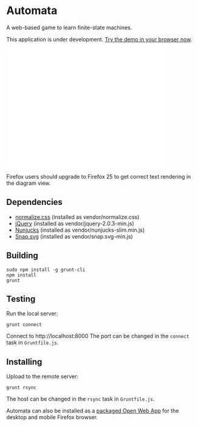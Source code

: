 Automata
========

A web-based game to learn finite-state machines.

This application is under development.
[Try the demo in your browser now](http://trame.eseo.fr/~GuillaumeSavaton/Automata/).

<iframe width="420" height="315" src="//www.youtube.com/embed/wxhwhlaHb0Q" frameborder="0" allowfullscreen></iframe>

Firefox users should upgrade to Firefox 25 to get correct text rendering in the diagram view.

Dependencies
------------

* [normalize.css](http://necolas.github.io/normalize.css/) (installed as vendor/normalize.css)
* [jQuery](http://jquery.com/) (installed as vendor/jquery-2.0.3-min.js)
* [Nunjucks](http://jlongster.github.io/nunjucks/) (installed as vendor/nunjucks-slim.min.js)
* [Snap.svg](http://snapsvg.io/) (installed as vendor/snap.svg-min.js)

Building
--------

    sudo npm install -g grunt-cli
    npm install
    grunt

Testing
-------

Run the local server:

    grunt connect

Connect to http://localhost:8000
The port can be changed in the ``connect`` task in ``Gruntfile.js``.

Installing
----------

Upload to the remote server:

    grunt rsync

The host can be changed in the ``rsync`` task in ``Gruntfile.js``.

Automata can also be installed as a [packaged Open Web App](https://developer.mozilla.org/en-US/Apps/Developing/Packaged_apps)
for the desktop and mobile Firefox browser.
